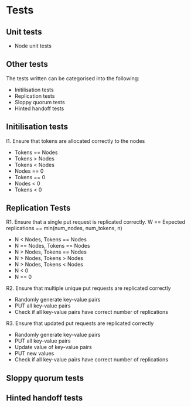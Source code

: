 # Tests
## Unit tests
- Node unit tests

## Other tests
The tests written can be categorised into the following:
- Initilisation tests
- Replication tests
- Sloppy quorum tests
- Hinted handoff tests

## Initilisation tests
I1. Ensure that tokens are allocated correctly to the nodes
- Tokens == Nodes
- Tokens > Nodes
- Tokens < Nodes
- Nodes == 0
- Tokens == 0
- Nodes < 0
- Tokens < 0

## Replication Tests
R1. Ensure that a single put request is replicated correctly. W == Expected replications == min(num_nodes, num_tokens, n)
- N < Nodes, Tokens == Nodes
- N == Nodes, Tokens == Nodes
- N > Nodes, Tokens == Nodes
- N > Nodes, Tokens > Nodes
- N > Nodes, Tokens < Nodes
- N < 0
- N == 0 

R2. Ensure that multiple unique put requests are replicated correctly
- Randomly generate key-value pairs
- PUT all key-value pairs
- Check if all key-value pairs have correct number of replications

R3. Ensure that updated put requests are replicated correctly
- Randomly generate key-value pairs
- PUT all key-value pairs
- Update value of key-value pairs
- PUT new values
- Check if all key-value pairs have correct number of replications

## Sloppy quorum tests
## Hinted handoff tests